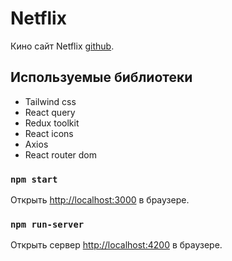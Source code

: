 # Netflix

Кино сайт Netflix [github](https://github.com/faridunBegijonov/netflix).

## Используемые библиотеки

- Tailwind css
- React query
- Redux toolkit
- React icons
- Axios
- React router dom

### `npm start`

Открыть [http://localhost:3000](http://localhost:3000) в браузере.

### `npm run-server`

Открыть сервер [http://localhost:4200](http://localhost:4200) в браузере.
